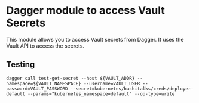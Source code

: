 # Dagger module to access Vault Secrets

This module allows you to access Vault secrets from Dagger. It uses the Vault API to access the secrets.

## Testing

```shell
dagger call test-get-secret --host ${VAULT_ADDR} --namespace=${VAULT_NAMESPACE} --username=VAULT_USER --password=VAULT_PASSWORD --secret=kubernetes/hashitalks/creds/deployer-default --params="kubernetes_namespace=default" --op-type=write
```